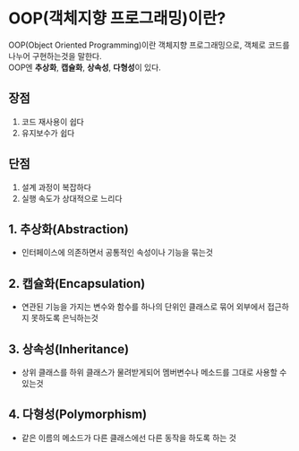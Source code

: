 # OOP(객체지향 프로그래밍)이란?
OOP(Object Oriented Programming)이란 객체지향 프로그래밍으로, 객체로 코드를 나누어 구현하는것을 말한다.<br>
OOP엔 **추상화**, **캡슐화**, **상속성**, **다형성**이 있다.

장점
---
1. 코드 재사용이 쉽다
2. 유지보수가 쉽다

단점
---
1. 설계 과정이 복잡하다
2. 실행 속도가 상대적으로 느리다


## 1. 추상화(Abstraction) 
- 인터페이스에 의존하면서 공통적인 속성이나 기능을 묶는것

## 2. 캡슐화(Encapsulation)
- 연관된 기능을 가지는 변수와 함수를 하나의 단위인 클래스로 묶어 외부에서 접근하지 못하도록 은닉하는것

## 3. 상속성(Inheritance)
- 상위 클래스를 하위 클래스가 물려받게되어 멤버변수나 메소드를 그대로 사용할 수 있는것

## 4. 다형성(Polymorphism)
- 같은 이름의 메소드가 다른 클래스에선 다른 동작을 하도록 하는 것